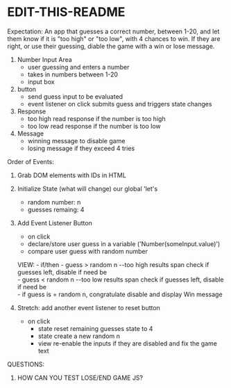 # EDIT-THIS-README
Expectation: An app that guesses a correct number, between 1-20, and let them know if it is "too high" or "too low", with 4 chances to win. If they are right, or use their guessing, diable the game with a win or lose message. 

1. Number Input Area
    - user guessing and enters a number
    - takes in numbers between 1-20
    - input box
2. button
    - send guess input to be evaluated
    - event listener on click submits guess and triggers state changes
3. Response 
    - too high read response if the number is too high
    - too low read response if the number is too low
4. Message
    - winning message to disable game
    - losing message if they exceed 4 tries

Order of Events:
1) Grab DOM elements with IDs in HTML
2) Initialize State (what will change) our global 'let's
    - random number: n
    - guesses remaing: 4
3) Add Event Listener Button
    - on click
    - declare/store user guess in a variable ('Number(someInput.value)')
    - compare user guess with random number

    VIEW:
        - if/then
            - guess > random n --too high results span
                check if guesses left, disable if need be                       
            - guess < random n --too low results span
                check if guesses left, disable if need be                       
            - if guess is = random n, congratulate
                disable and display Win message
4) Stretch: add another event listener to reset button
    - on click
        - state reset remaining guesses state to 4
        - state create a new random n
        - view re-enable the inputs if they are disabled and fix the game text



QUESTIONS:
1. HOW CAN YOU TEST LOSE/END GAME JS?